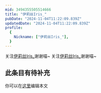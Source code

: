```yaml
---
mid: 3494355505514666
title: "伊莉丝Iris_"
pubDate: "2024-11-04T11:22:09.839Z"
updatedDate: "2024-11-04T11:22:09.839Z"
profile:
  {
    Nickname: ["伊莉丝Iris_"],
  }
---
```


关注[伊莉丝Iris_](https://space.bilibili.com/3494355505514666)谢谢喵~ 关注[伊莉丝Iris_](https://space.bilibili.com/3494355505514666)谢谢喵~

## 此条目有待补充
你可以在[这里](https://github.com/Yuhanawa/VTuber.ICU-Content/edit/master/v/伊莉丝Iris_/index.md)编辑本文
